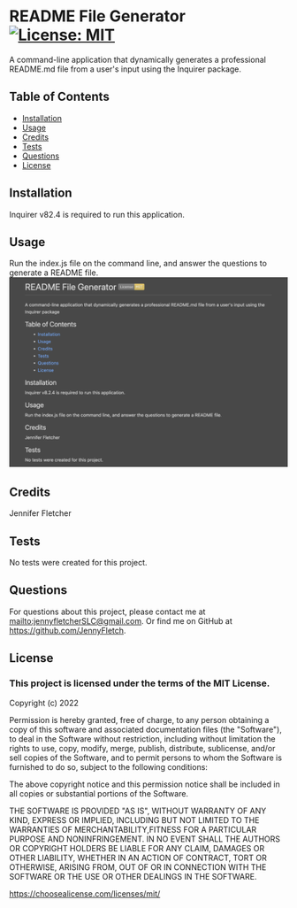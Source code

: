 # README File Generator [![License: MIT](https://img.shields.io/badge/License-MIT-yellow.svg)](https://opensource.org/licenses/MIT) 
A command-line application that dynamically generates a professional README.md file from a user's input using the Inquirer package. 
  
## Table of Contents 
  
* [Installation](#installation) 
* [Usage](#usage) 
* [Credits](#credits) 
* [Tests](#tests) 
* [Questions](#questions) 
* [License](#license) 
   
## Installation 
  
Inquirer v82.4 is required to run this application. 
## Usage 
  
Run the index.js file on the command line, and answer the questions to generate a README file. 
![Alt text](./assets/images/screenshot.png?raw=true "Screenshot of the README Generator application") 
## Credits 
  
Jennifer Fletcher 
## Tests 
  
No tests were created for this project. 
## Questions 
  
For questions about this project, please contact me at <mailto:jennyfletcherSLC@gmail.com>. Or find me on GitHub at <https://github.com/JennyFletch>. 
## License 
  
### This project is licensed under the terms of the **MIT License**.

Copyright (c) 2022

Permission is hereby granted, free of charge, to any person obtaining a copy of this software and associated documentation files (the "Software"), to deal in the Software without restriction, including without limitation the rights to use, copy, modify, merge, publish, distribute, sublicense, and/or sell copies of the Software, and to permit persons to whom the Software is furnished to do so, subject to the following conditions: 

The above copyright notice and this permission notice shall be included in all copies or substantial portions of the Software. 

THE SOFTWARE IS PROVIDED "AS IS", WITHOUT WARRANTY OF ANY KIND, EXPRESS OR IMPLIED, INCLUDING BUT NOT LIMITED TO THE WARRANTIES OF MERCHANTABILITY,FITNESS FOR A PARTICULAR PURPOSE AND NONINFRINGEMENT. IN NO EVENT SHALL THE AUTHORS OR COPYRIGHT HOLDERS BE LIABLE FOR ANY CLAIM, DAMAGES OR OTHER LIABILITY, WHETHER IN AN ACTION OF CONTRACT, TORT OR OTHERWISE, ARISING FROM, OUT OF OR IN CONNECTION WITH THE SOFTWARE OR THE USE OR OTHER DEALINGS IN THE SOFTWARE.

 
<https://choosealicense.com/licenses/mit/> 
